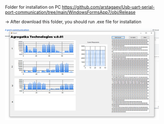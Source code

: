 Folder for installation on PC https://github.com/arstagaev/Usb-uart-serial-port-communication/tree/main/WindowsFormsApp7/obj/Release

-> After download this folder, you should run .exe file for installation

<td>  <img src="./screenshot.png"  alt="1" width = 600px height = 300px ></td> 